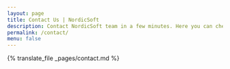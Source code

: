 ```yaml
---
layout: page
title: Contact Us | NordicSoft
description: Contact NordicSoft team in a few minutes. Here you can check our address and how to reach us in case of any questions.
permalink: /contact/
menu: false
---
```


{% translate_file _pages/contact.md %}
